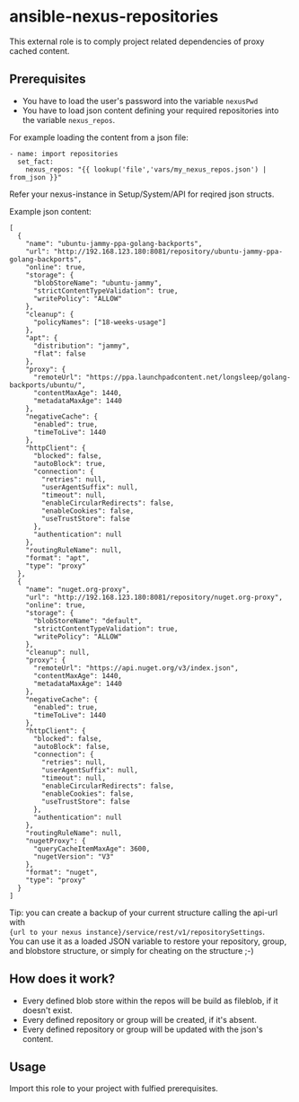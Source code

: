 # ansible-nexus-repositories
This external role is to comply project related dependencies of proxy cached content.

## Prerequisites

- You have to load the user's password into the variable `nexusPwd`
- You have to load json content defining your required repositories into the variable `nexus_repos`. 

For example loading the content from a json file:
```
- name: import repositories
  set_fact:
    nexus_repos: "{{ lookup('file','vars/my_nexus_repos.json') | from_json }}"
```

Refer your nexus-instance in Setup/System/API for reqired json structs.

Example json content:
```
[
  {
    "name": "ubuntu-jammy-ppa-golang-backports",
    "url": "http://192.168.123.180:8081/repository/ubuntu-jammy-ppa-golang-backports",
    "online": true,
    "storage": {
      "blobStoreName": "ubuntu-jammy",
      "strictContentTypeValidation": true,
      "writePolicy": "ALLOW"
    },
    "cleanup": {
      "policyNames": ["18-weeks-usage"]
    },
    "apt": {
      "distribution": "jammy",
      "flat": false
    },
    "proxy": {
      "remoteUrl": "https://ppa.launchpadcontent.net/longsleep/golang-backports/ubuntu/",
      "contentMaxAge": 1440,
      "metadataMaxAge": 1440
    },
    "negativeCache": {
      "enabled": true,
      "timeToLive": 1440
    },
    "httpClient": {
      "blocked": false,
      "autoBlock": true,
      "connection": {
        "retries": null,
        "userAgentSuffix": null,
        "timeout": null,
        "enableCircularRedirects": false,
        "enableCookies": false,
        "useTrustStore": false
      },
      "authentication": null
    },
    "routingRuleName": null,
    "format": "apt",
    "type": "proxy"
  },
  {
    "name": "nuget.org-proxy",
    "url": "http://192.168.123.180:8081/repository/nuget.org-proxy",
    "online": true,
    "storage": {
      "blobStoreName": "default",
      "strictContentTypeValidation": true,
      "writePolicy": "ALLOW"
    },
    "cleanup": null,
    "proxy": {
      "remoteUrl": "https://api.nuget.org/v3/index.json",
      "contentMaxAge": 1440,
      "metadataMaxAge": 1440
    },
    "negativeCache": {
      "enabled": true,
      "timeToLive": 1440
    },
    "httpClient": {
      "blocked": false,
      "autoBlock": false,
      "connection": {
        "retries": null,
        "userAgentSuffix": null,
        "timeout": null,
        "enableCircularRedirects": false,
        "enableCookies": false,
        "useTrustStore": false
      },
      "authentication": null
    },
    "routingRuleName": null,
    "nugetProxy": {
      "queryCacheItemMaxAge": 3600,
      "nugetVersion": "V3"
    },
    "format": "nuget",
    "type": "proxy"
  }
]
```

Tip: you can create a backup of your current structure calling the api-url with  
`{url to your nexus instance}/service/rest/v1/repositorySettings`.  
You can use it as a loaded JSON variable to restore your repository, group, and blobstore structure, or simply for cheating on the structure ;-)

## How does it work?

- Every defined blob store within the repos will be build as fileblob, if it doesn't exist.
- Every defined repository or group will be created, if it's absent.
- Every defined repository or group will be updated with the json's content.

## Usage

Import this role to your project with fulfied prerequisites.